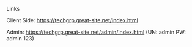 Links 

Client Side: https://techgrp.great-site.net/index.html

Admin: https://techgrp.great-site.net/admin/index.html
(UN: admin PW: admin 123)

